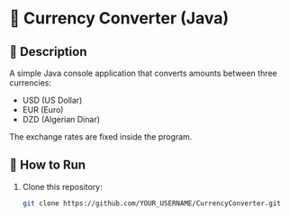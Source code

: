 # 💱 Currency Converter (Java)

## 📌 Description
A simple Java console application that converts amounts between three currencies:
- USD (US Dollar)
- EUR (Euro)
- DZD (Algerian Dinar)

The exchange rates are fixed inside the program.

## 🚀 How to Run
1. Clone this repository:
   ```bash
   git clone https://github.com/YOUR_USERNAME/CurrencyConverter.git
